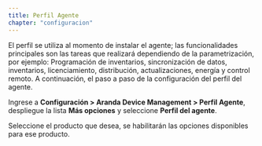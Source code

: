 ```yaml
---
title: Perfil Agente
chapter: "configuracion"
---
```


El perfil se utiliza al momento de instalar el agente; las funcionalidades principales son las tareas que realizará dependiendo de la parametrización, por ejemplo: Programación de inventarios, sincronización de datos, inventarios, licenciamiento, distribución, actualizaciones, energía y control remoto. A continuación, el paso a paso de la configuración del perfil del agente.

Ingrese a **Configuración &gt; Aranda Device Management &gt; Perfil Agente**, despliegue la lista **Más opciones** y seleccione **Perfil del agente**.

Seleccione el producto que desea, se habilitarán las opciones disponibles para ese producto.
